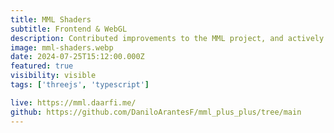 ```yaml
---
title: MML Shaders
subtitle: Frontend & WebGL
description: Contributed improvements to the MML project, and actively maintained an experimental fork in collaboration with @TheCodeTherapy. Added support for custom shaders to MML through m-shader tags.
image: mml-shaders.webp
date: 2024-07-25T15:12:00.000Z
featured: true
visibility: visible
tags: ['threejs', 'typescript']

live: https://mml.daarfi.me/
github: https://github.com/DaniloArantesF/mml_plus_plus/tree/main
---
```

